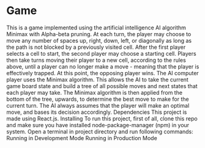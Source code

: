 # Game
This is a game implemented using the artificial intelligence AI algorithm Minimax with Alpha-beta pruning.  At each turn, the player may choose to move any number of spaces up, right, down, left, or diagonally as long as the path is not blocked by a previously visited cell.  After the first player selects a cell to start, the second player may choose a starting cell. Players then take turns moving their player to a new cell, according to the rules above, until a player can no longer make a move - meaning that the player is effectively trapped. At this point, the opposing player wins.  The AI computer player uses the Minimax algorithm. This allows the AI to take the current game board state and build a tree of all possible moves and next states that each player may take. The Minimax algorithm is then applied from the bottom of the tree, upwards, to determine the best move to make for the current turn. The AI always assumes that the player will make an optimal move, and bases its decision accordingly.  Dependencies This project is made using React.js.  Installing To run this project, first of all, clone this repo and make sure you have installed node-package-manager (npm) in your system.  Open a terminal in project directory and run following commands:  Running in Development Mode Running in Production Mode
